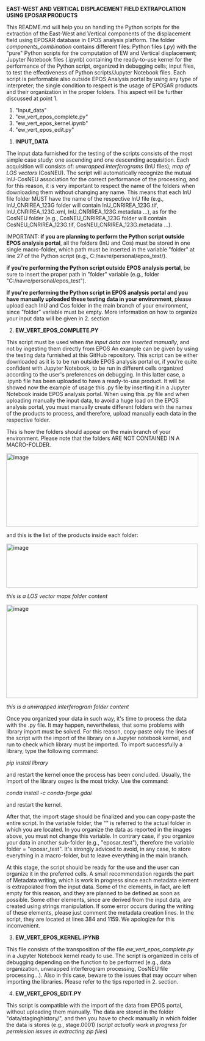 **EAST-WEST AND VERTICAL DISPLACEMENT FIELD EXTRAPOLATION USING EPOSAR PRODUCTS**

This README.md will help you on handling the Python scripts for the extraction of the East-West and Vertical components of the displacement field using EPOSAR database in EPOS analysis platform. The folder _components_combination_ contains different files: Python files (.py) with the "pure" Python scripts for the computation of EW and Vertical displacement; Jupyter Notebook files (.ipynb) containing the ready-to-use kernel for the performance of the Python script, organized in debugging cells; input files, to test the effectiveness of Python scripts/Jupyter Notebook files. Each script is performable also outside EPOS Analysis portal by using any type of interpreter; the single condition to respect is the usage of EPOSAR products and their organization in the proper folders. This aspect will be further discussed at point 1.

1) "Input_data"
2) "ew_vert_epos_complete.py"
3) "ew_vert_epos_kernel.ipynb"
4) "ew_vert_epos_edit.py"

1. **INPUT_DATA**

The input data furnished for the testing of the scripts consists of the most simple case study: one ascending and one descending acquisition. Each acquisition will consists of: _unwrapped interferograms_ (InU files); _map of LOS vectors_ (CosNEU). The script will automatically recognize the mutual InU-CosNEU association for the correct performance of the processing, and for this reason, it is very important to respect the name of the folders when downloading them without changing any name. This means that each InU file folder MUST have the name of the respective InU file (e.g., InU_CNRIREA_123G folder will contain InU_CNRIREA_123G.tif, InU_CNRIREA_123G.xml, InU_CNRIREA_123G.metadata ...), as for the CosNEU folder (e.g., CosNEU_CNRIREA_123G folder will contain CosNEU_CNRIREA_123G.tif, CosNEU_CNRIREA_123G.metadata ...).

IMPORTANT: **if you are planning to perform the Python script outside EPOS analysis portal**, all the folders (InU and Cos) must be stored in one single macro-folder, which path must be inserted in the variable "folder" at line 27 of the Python script (e.g., C:/navre/personal/epos_test/).

**if you're performing the Python script outside EPOS analysis portal**, be sure to insert the proper path in "folder" variable (e.g., folder  "C:/navre/personal/epos_test").

**If you're performing the Python script in EPOS analysis portal and you have manually uploaded these testing data in your environment**, please upload each InU and Cos folder in the main branch of your environment, since "folder" variable must be empty. More information on how to organize your input data will be given in 2. section
   
2. **EW_VERT_EPOS_COMPLETE.PY**

This script must be used when _the input data are inserted manually_, and not by ingesting them directly from EPOS An example can be given by using the testing data furnished at this GitHub repository. This script can be either downloaded as it is to be run outside EPOS analysis portal or, if you're quite confident with Jupyter Notebook, to be run in different cells organized according to the user's preferences on debugging. In this latter case, a .ipynb file has been uploaded to have a ready-to-use product. 
It will be showed now the example of usage this .py file by inserting it in a Jupyter Notebook inside EPOS analysis portal.
When using this .py file and when uploading manually the input data, to avoid a huge load on the EPOS analysis portal, you must manually create different folders with the names of the products to process, and therefore, upload manually each data in the respective folder. 

This is how the folders should appear on the main branch of your environment. Please note that the folders ARE NOT CONTAINED IN A MACRO-FOLDER.

<img width="503" height="192" alt="image" src="https://github.com/user-attachments/assets/33cf6395-3a09-4b94-9074-1aa8d9ab99fe" />

and this is the list of the products inside each folder:

<img width="502" height="115" alt="image" src="https://github.com/user-attachments/assets/678dffdf-5b56-49c5-85e0-76f86b1c5e59" />

_this is a LOS vector maps folder content_

<img width="501" height="245" alt="image" src="https://github.com/user-attachments/assets/454580b3-44b6-43e2-ac07-da012a07db8e" />

_this is a unwrapped interferogram folder content_



Once you organized your data in such way, it's time to process the data with the .py file. It may happen, nevertheless, that some problems with library import must be solved. For this reason, copy-paste only the lines of the script with the import of the library on a Jupyter notebook kernel, and run to check which library must be imported.
To import successfully a library, type the following command:

_pip install library_

and restart the kernel once the process has been concluded. Usually, the import of the library osgeo is the most tricky. Use the command:

_conda install -c conda-forge gdal_

and restart the kernel. 

After that, the import stage should be finalized and you can copy-paste the entire script. In the variable folder, the "" is referred to the actual folder in which you are located. In you organize the data as reported in the images above, you must not change this variable. In contrary case, if you organize your data in another sub-folder (e.g., "eposar_test"), therefore the variable folder = "eposar_test". It's strongly adviced to avoid, in any case, to store everything in a macro-folder, but to leave everything in the main branch.

At this stage, the script should be ready for the use and the user can organize it in the preferred cells. A small recommendation regards the part of Metadata writing, which is work in progress since each metadata element is extrapolated from the input data. Some of the elements, in fact, are left empty for this reason, and they are planned to be defined as soon as possible. Some other elements, since are derived from the input data, are created using strings manipulation. If some error occurs during the writing of these elements, please just comment the metadata creation lines. In the script, they are located at lines 384 and 1159. We apologize for this inconvenient.

3. **EW_VERT_EPOS_KERNEL.IPYNB**

This file consists of the transposition of the file _ew_vert_epos_complete.py_ in a Jupyter Notebook kernel ready to use. The script is organized in cells of debugging depending on the function to be performed (e.g., data organization, unwrapped interferogram processing, CosNEU file processing...). Also in this case, beware to the issues that may occurr when importing the libraries. Please refer to the tips reported in 2. section.

4. **EW_VERT_EPOS_EDIT.PY**

This script is compatible with the import of the data from EPOS portal, without uploading them manually. The data are stored in the folder "data/staginghistory/", and then you have to check manually in which folder the data is stores (e.g., stage.0001)
(_script actually work in progress for permission issues in extracting zip files_)

